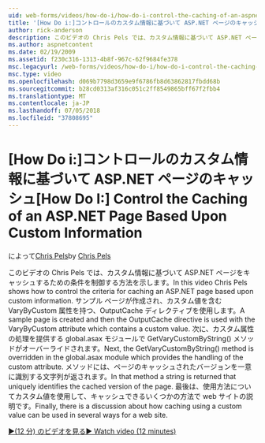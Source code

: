 ```yaml
---
uid: web-forms/videos/how-do-i/how-do-i-control-the-caching-of-an-aspnet-page-based-upon-custom-information
title: '[How Do i:]コントロールのカスタム情報に基づいて ASP.NET ページのキャッシュ |Microsoft Docs'
author: rick-anderson
description: このビデオの Chris Pels では、カスタム情報に基づいて ASP.NET ページをキャッシュするための条件を制御する方法を示します。 サンプル ページの作成と O. し.
ms.author: aspnetcontent
ms.date: 02/19/2009
ms.assetid: f230c316-1313-4b8f-967c-62f9684fe378
msc.legacyurl: /web-forms/videos/how-do-i/how-do-i-control-the-caching-of-an-aspnet-page-based-upon-custom-information
msc.type: video
ms.openlocfilehash: d069b7798d3659e9f6786fb8d63862817fbdd68b
ms.sourcegitcommit: b28cd0313af316c051c2ff8549865bff67f2fbb4
ms.translationtype: MT
ms.contentlocale: ja-JP
ms.lasthandoff: 07/05/2018
ms.locfileid: "37808695"
---
```

<a name="how-do-i-control-the-caching-of-an-aspnet-page-based-upon-custom-information"></a><span data-ttu-id="7b797-104">[How Do i:]コントロールのカスタム情報に基づいて ASP.NET ページのキャッシュ</span><span class="sxs-lookup"><span data-stu-id="7b797-104">[How Do I:] Control the Caching of an ASP.NET Page Based Upon Custom Information</span></span>
====================
<span data-ttu-id="7b797-105">によって[Chris Pels](https://twitter.com/chrispels)</span><span class="sxs-lookup"><span data-stu-id="7b797-105">by [Chris Pels](https://twitter.com/chrispels)</span></span>

<span data-ttu-id="7b797-106">このビデオの Chris Pels では、カスタム情報に基づいて ASP.NET ページをキャッシュするための条件を制御する方法を示します。</span><span class="sxs-lookup"><span data-stu-id="7b797-106">In this video Chris Pels shows how to control the criteria for caching an ASP.NET page based upon custom information.</span></span> <span data-ttu-id="7b797-107">サンプル ページが作成され、カスタム値を含む VaryByCustom 属性を持つ、OutputCache ディレクティブを使用します。</span><span class="sxs-lookup"><span data-stu-id="7b797-107">A sample page is created and then the OutputCache directive is used with the VaryByCustom attribute which contains a custom value.</span></span> <span data-ttu-id="7b797-108">次に、カスタム属性の処理を提供する global.asax モジュールで GetVaryCustomByString() メソッドがオーバーライドされます。</span><span class="sxs-lookup"><span data-stu-id="7b797-108">Next, the GetVaryCustomByString() method is overridden in the global.asax module which provides the handling of the custom attribute.</span></span> <span data-ttu-id="7b797-109">メソッドには、ページのキャッシュされたバージョンを一意に識別する文字列が返されます。</span><span class="sxs-lookup"><span data-stu-id="7b797-109">In that method a string is returned that uniquely identifies the cached version of the page.</span></span> <span data-ttu-id="7b797-110">最後は、使用方法についてカスタム値を使用して、キャッシュできるいくつかの方法で web サイトの説明です。</span><span class="sxs-lookup"><span data-stu-id="7b797-110">Finally, there is a discussion about how caching using a custom value can be used in several ways for a web site.</span></span>

[<span data-ttu-id="7b797-111">&#9654;(12 分) のビデオを見る</span><span class="sxs-lookup"><span data-stu-id="7b797-111">&#9654; Watch video (12 minutes)</span></span>](https://channel9.msdn.com/Blogs/ASP-NET-Site-Videos/how-do-i-control-the-caching-of-an-aspnet-page-based-upon-custom-information)
